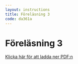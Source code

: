 ```yaml
---
layout: instructions
title: Föreläsning 3
code: da361a
---
```


# Föreläsning 3

[Klicka här för att ladda ner PDF:n](/assets/pdf/lecture_1_da361a.pdf)



